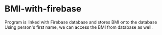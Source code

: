 # BMI-with-firebase
Program is linked with Firebase database and stores BMI onto the database
Using person's first name, we can access the BMI from database as well.
